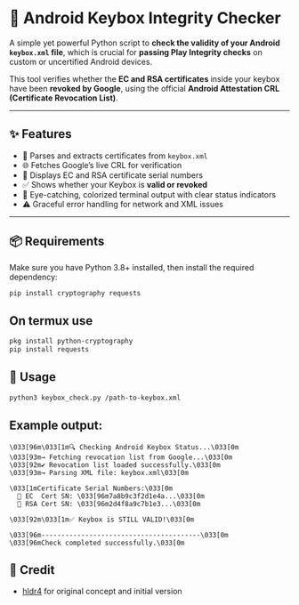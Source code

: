 # 🔐 Android Keybox Integrity Checker

A simple yet powerful Python script to **check the validity of your Android `keybox.xml` file**, which is crucial for **passing Play Integrity checks** on custom or uncertified Android devices.

This tool verifies whether the **EC and RSA certificates** inside your keybox have been **revoked by Google**, using the official **Android Attestation CRL (Certificate Revocation List)**.

---

## ✨ Features

- 🧩 Parses and extracts certificates from `keybox.xml`
- 🌐 Fetches Google’s live CRL for verification
- 🔎 Displays EC and RSA certificate serial numbers
- ✅ Shows whether your Keybox is **valid or revoked**
- 🎨 Eye-catching, colorized terminal output with clear status indicators
- ⚠️ Graceful error handling for network and XML issues

---

## 📦 Requirements

Make sure you have Python 3.8+ installed, then install the required dependency:

```sh
pip install cryptography requests
```
## On termux use

```sh
pkg install python-cryptography
pip install requests
```
## 🚀 Usage

```sh
python3 keybox_check.py /path-to-keybox.xml
```
## Example output:

```
\033[96m\033[1m🔍 Checking Android Keybox Status...\033[0m
\033[93m→ Fetching revocation list from Google...\033[0m
\033[92m✔ Revocation list loaded successfully.\033[0m
\033[93m→ Parsing XML file: keybox.xml\033[0m

\033[1mCertificate Serial Numbers:\033[0m
  🔹 EC  Cert SN: \033[96m7a8b9c3f2d1e4a...\033[0m
  🔹 RSA Cert SN: \033[96m2d4f8a9c7b1e3...\033[0m

\033[92m\033[1m✅ Keybox is STILL VALID!\033[0m

\033[96m----------------------------------------\033[0m
\033[96mCheck completed successfully.\033[0m
```

## 🙌 Credit
- [hldr4](https://gist.github.com/hldr4/b933f584b2e2c3088bcd56eb056587f8) for original concept and initial version
